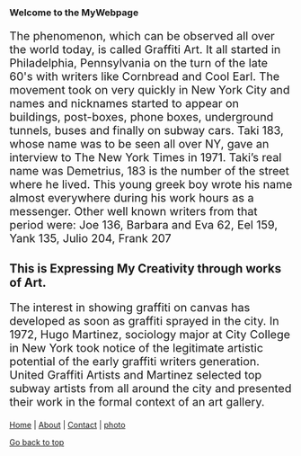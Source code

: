 <!DOCTYPE html>
<html lang="en">
  <head>
    <title>This is MyPowerfulWebsite
    </title>
    <link rel="icon" href="images folder/bape" type="image/jpg" sizes="16x16">
    <meta charset="utf-8">
    <meta name="description" this is from my brainstorm ideas>
    <meta name="keywords" content="HTML, CSS, HTML5, JavaScript">
    
  </head>
  <body>
    <main>
    <Section id="section1">
      <article class="articles">
    <h1>Welcome to the MyWebpage</h1>
     <p style="font-size: 20px">The phenomenon, which can be observed all over the world today, is called Graffiti Art. It all started in Philadelphia, Pennsylvania on the turn of the late 60's with writers like Cornbread and Cool Earl. The movement took on very quickly in New York City and names and nicknames started to appear on buildings, post-boxes, phone boxes, underground tunnels, buses and finally on subway cars. Taki 183, whose name was to be seen all over NY, gave an interview to The New York Times in 1971. Taki’s real name was Demetrius, 183 is the number of the street where he lived. This young greek boy wrote his name almost everywhere during his work hours as a messenger. Other well known writers from that period were: Joe 136, Barbara and Eva 62, Eel 159, Yank 135, Julio 204, Frank 207</p>
      </article>
    </section> 
    <section id="section2">
      <article class="articles">
    <h2> This is Expressing My Creativity through works of Art.</h2>
    <p style="font-size: 20px">The interest in showing graffiti on canvas has developed as soon as graffiti sprayed in the city. In 1972, Hugo Martinez, sociology major at City College in New York took notice of the legitimate artistic potential of the early graffiti writers generation. United Graffiti Artists and Martinez selected top subway artists from all around the city and presented their work in the formal context of an art gallery.</p>
      </article>
    </section>  
 <nav id="mainTitle"><a href="index.html">Home</a> | <a href="about.html">About<a/> | <a href="contact.html">Contact<a/> | <a href="The Gallery">photo<a/>
    </nav>
      

  </body>



  <a href=#mainTitle>Go back to top</a>
</html>


